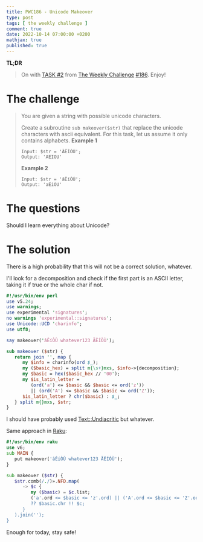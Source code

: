 ```yaml
---
title: PWC186 - Unicode Makeover
type: post
tags: [ the weekly challenge ]
comment: true
date: 2022-10-14 07:00:00 +0200
mathjax: true
published: true
---
```


**TL;DR**

> On with [TASK #2][] from [The Weekly Challenge][] [#186][].
> Enjoy!

# The challenge

> You are given a string with possible unicode characters.
>
> Create a subroutine `sub makeover($str)` that replace the unicode
> characters with ascii equivalent. For this task, let us assume it only
> contains alphabets. **Example 1**
>
>     Input: $str = 'ÃÊÍÒÙ';
>     Output: 'AEIOU'
>
> **Example 2**
>
>     Input: $str = 'âÊíÒÙ';
>     Output: 'aEiOU'

# The questions

Should I learn everything about Unicode?

# The solution

There is a high probability that this will not be a correct solution,
whatever.

I'll look for a decomposition and check if the first part is an ASCII
letter, taking it if true or the whole char if not.

```perl
#!/usr/bin/env perl
use v5.24;
use warnings;
use experimental 'signatures';
no warnings 'experimental::signatures';
use Unicode::UCD 'charinfo';
use utf8;

say makeover('âÊíÒÙ whatever123 ÃÊÍÒÙ');

sub makeover ($str) {
   return join '', map {
      my $info = charinfo(ord $_);
      my ($basic_hex) = split m{\s+}mxs, $info->{decomposition};
      my $basic = hex($basic_hex // '00');
      my $is_latin_letter =
         (ord('a') <= $basic && $basic <= ord('z'))
         || (ord('A') <= $basic && $basic <= ord('Z'));
      $is_latin_letter ? chr($basic) : $_;
   } split m{}mxs, $str;
}
```

I should have probably used [Text::Undiacritic][] but whatever.

Same approach in [Raku][]:

```raku
#!/usr/bin/env raku
use v6;
sub MAIN {
   put makeover('âÊíÒÙ whatever123 ÃÊÍÒÙ');
}

sub makeover ($str) {
   $str.comb(/./)».NFD.map(
      -> $c {
         my ($basic) = $c.list;
         ('a'.ord <= $basic <= 'z'.ord) || ('A'.ord <= $basic <= 'Z'.ord)
         ?? $basic.chr !! $c;
      }
   ).join('');
}
```

Enough for today, stay safe!


[The Weekly Challenge]: https://theweeklychallenge.org/
[#186]: https://theweeklychallenge.org/blog/perl-weekly-challenge-186/
[TASK #2]: https://theweeklychallenge.org/blog/perl-weekly-challenge-186/#TASK2
[Perl]: https://www.perl.org/
[Raku]: https://raku.org/
[manwar]: http://manwar.org/
[Text::Undiacritic]: https://metacpan.org/pod/Text::Undiacritic
